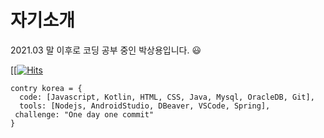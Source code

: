 # 자기소개

2021.03 말 이후로 코딩 공부 중인 박상용입니다. :smiley:

[[[![Hits](https://hits.seeyoufarm.com/api/count/incr/badge.svg?url=https%3A%2F%2Fgithub.com%2Fgkdis6&count_bg=%23B53DC8&title_bg=%23555555&icon=&icon_color=%23E7E7E7&title=hits&edge_flat=false)](https://hits.seeyoufarm.com)

```
contry korea = {
  code: [Javascript, Kotlin, HTML, CSS, Java, Mysql, OracleDB, Git],
  tools: [Nodejs, AndroidStudio, DBeaver, VSCode, Spring],
 challenge: "One day one commit"
}
```

